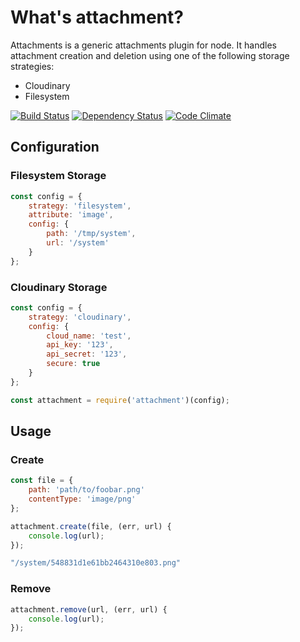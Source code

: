 # What's attachment?

Attachments is a generic attachments plugin for node. 
It handles attachment creation and deletion using one of the following storage strategies:
- Cloudinary
- Filesystem

[![Build Status](https://travis-ci.org/blissbooker/attachment.svg?branch=master)](https://travis-ci.org/blissbooker/attachment)
[![Dependency Status](https://gemnasium.com/blissbooker/attachment.svg)](https://gemnasium.com/blissbooker/attachment)
[![Code Climate](https://codeclimate.com/github/blissbooker/attachment/badges/gpa.svg)](https://codeclimate.com/github/blissbooker/attachment)

## Configuration

### Filesystem Storage

```javascript
const config = {
    strategy: 'filesystem',
    attribute: 'image',
    config: {
        path: '/tmp/system',
        url: '/system'
    }
};
```

### Cloudinary Storage

```javascript
const config = {
    strategy: 'cloudinary',
    config: {
        cloud_name: 'test',
        api_key: '123',
        api_secret: '123',
        secure: true
    }
};
```

```javascript
const attachment = require('attachment')(config);
```

## Usage


### Create

```javascript
const file = {
    path: 'path/to/foobar.png'
    contentType: 'image/png'
};

attachment.create(file, (err, url) {
    console.log(url);
});
```

```javascript
"/system/548831d1e61bb2464310e803.png"
```

### Remove

```javascript
attachment.remove(url, (err, url) {
    console.log(url);
});
```
